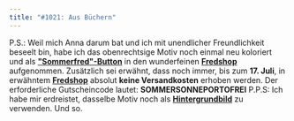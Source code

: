 ```yaml
---
title: "#1021: Aus Büchern"
---
```


P.S.: 
Weil mich Anna darum bat und ich mit unendlicher Freundlichkeit beseelt bin, habe ich das obenrechtsige Motiv noch einmal neu koloriert und als <a href="http://fredshop.spreadshirt.net/de/DE/Shop/Article/Index/article/Sommerfred-6994303"><strong>"Sommerfred"-Button</strong></a> in den wunderfeinen <a href="http://fredshop.spreadshirt.net/de/DE/Shop/Article/Index/article/Aussaer-Betrihp-6984699"><strong>Fredshop</strong></a> aufgenommen.
Zusätzlich sei erwähnt, dass noch immer, bis zum <strong>17. Juli</strong>, in erwähntem <a href="http://fredshop.spreadshirt.net/"><strong>Fredshop</strong></a> absolut <strong>keine Versandkosten</strong> erhoben werden. 
Der erforderliche Gutscheincode lautet:
<strong>SOMMERSONNEPORTOFREI</strong>
P.P.S:
Ich habe mir erdreistet, dasselbe Motiv noch als <a href="http://www.fonflatter.de/hintergrundbilder"><strong>Hintergrundbild</strong></a> zu verwenden. 
Und so.
